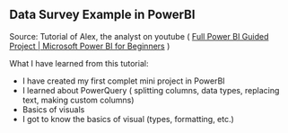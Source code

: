 ## Data Survey Example in PowerBI

Source: Tutorial of Alex, the analyst on youtube ( [Full Power BI Guided Project | Microsoft Power BI for Beginners](https://www.youtube.com/watch?v=pixlHHe_lNQ) )

What I have learned from this tutorial:
- I have created my first complet mini project in PowerBI
- I learned about PowerQuery ( splitting columns, data types, replacing text, making custom columns)
- Basics of visuals
- I got to know the basics of visual (types, formatting, etc.)
